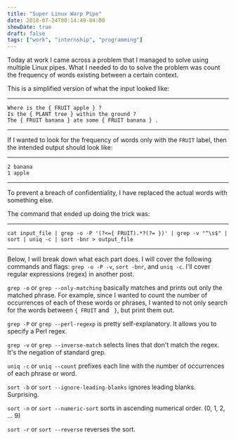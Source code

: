 ```yaml
---
title: "Super Linux Warp Pipe"
date: 2018-07-24T00:14:49-04:00
showDate: true
draft: false
tags: ["work", "internship", "programming"]
---
```


Today at work I came across a problem that I managed to solve using multiple Linux pipes. What I needed to do to solve the problem was count the frequency of words existing between a certain context.

This is a simplified version of what the input looked like:

---
	Where is the { FRUIT apple } ?
	Is the { PLANT tree } within the ground ?
	The { FRUIT banana } ate some { FRUIT banana } .
---

If I wanted to look for the frequency of words only with the `FRUIT` label, then the intended output should look like:

---
	2 banana
	1 apple
---

To prevent a breach of confidentiality, I have replaced the actual words with something else.

The command that ended up doing the trick was:

---
	cat input_file | grep -o -P '(?<={ FRUIT).*?(?= })' | grep -v "^\s$" | sort | uniq -c | sort -bnr > output_file
---


Below, I will break down what each part does. I will cover the following commands and flags: `grep -o -P -v`, `sort -bnr`, and `uniq -c`. I'll cover regular expressions (regex) in another post.

`grep -o` or `grep --only-matching` basically matches and prints out only the matched phrase. For example, since I wanted to count the number of occurrences of each of these words or phrases, I wanted to not only search for the words between `{ FRUIT`  and ` }`, but print them out.

`grep -P` or `grep --perl-regexp` is pretty self-explanatory. It allows you to specify a Perl regex.

`grep -v` or `grep --inverse-match` selects lines that don't match the regex. It's the negation of standard grep.

`uniq -c` or `uniq --count` prefixes each line with the number of occurrences of each phrase or word.

`sort -b` or `sort --ignore-leading-blanks` ignores leading blanks. Surprising.

`sort -n` or `sort --numeric-sort` sorts in ascending numerical order. (0, 1, 2, ... 9)

`sort -r` or `sort --reverse` reverses the sort.
